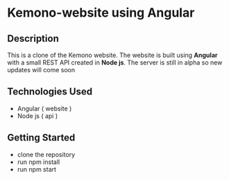 # Kemono-website using Angular


## Description
This is a clone of the Kemono website. The website is built using **Angular** with a small REST API created in **Node js**. The server is still in alpha so new updates will come soon


## Technologies Used
 - Angular ( website )
 - Node js ( api )


## Getting Started
 - clone the repository
 - run npm install
 - run npm start